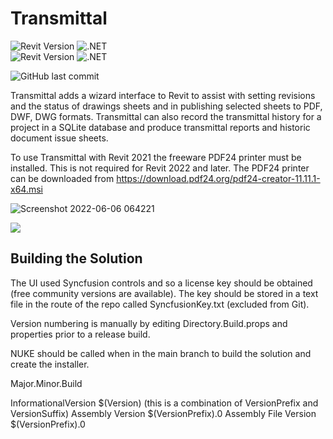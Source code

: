 # Transmittal
![Revit Version](https://img.shields.io/badge/Revit%20Version-2021_--_2024-blue.svg) ![.NET](https://img.shields.io/badge/.NET-4.8-blue.svg) <br>
![Revit Version](https://img.shields.io/badge/Revit%20Version-2025-blue.svg) ![.NET](https://img.shields.io/badge/.NET-8-blue.svg)

![GitHub last commit](https://img.shields.io/github/last-commit/russgreen/transmittal) 


Transmittal adds a wizard interface to Revit to assist with setting revisions and the status of drawings sheets and in publishing selected sheets to PDF, DWF, DWG formats.  Transmittal can also record the transmittal history for a project in a SQLite database and produce transmittal reports and historic document issue sheets.

To use Transmittal with Revit 2021 the freeware PDF24 printer must be installed.  This is not required for Revit 2022 and later. The PDF24 printer can be downloaded from https://download.pdf24.org/pdf24-creator-11.11.1-x64.msi

![Screenshot 2022-06-06 064221](https://user-images.githubusercontent.com/1886088/172102241-c7e597ad-ac73-45c0-ad63-7f65f5f0eddb.png)

<a href="https://russgreen.github.io/Transmittal/"><img src="https://img.shields.io/badge/-READ%20MORE-blue" /></a>

## Building the Solution

The UI used Syncfusion controls and so a license key should be obtained (free community versions are available). The key should be stored in a text file in the route of the repo called SyncfusionKey.txt (excluded from Git). 
 
Version numbering is manually by editing Directory.Build.props <VersionPrefix> and <VersionSuffix> properties prior to a release build.

NUKE should be called when in the main branch to build the solution and create the installer.  

Major.Minor.Build

InformationalVersion	$(Version) (this is a combination of VersionPrefix and VersionSuffix)
Assembly Version        $(VersionPrefix).0
Assembly File Version   $(VersionPrefix).0

